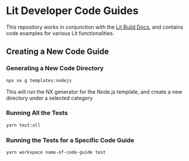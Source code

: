 # Lit Developer Code Guides

This repository works in conjunction with the [Lit Build Docs](https://docs-olive-ten.vercel.app/build), and contains code examples for various Lit functionalities.

## Creating a New Code Guide

### Generating a New Code Directory

```bash
npx nx g templates:nodejs
```

This will run the NX generator for the Node.js template, and create a new directory under a selected category

### Running All the Tests

```bash
yarn test:all
```

### Running the Tests for a Specific Code Guide

```bash
yarn workspace name-of-code-guide test
```
